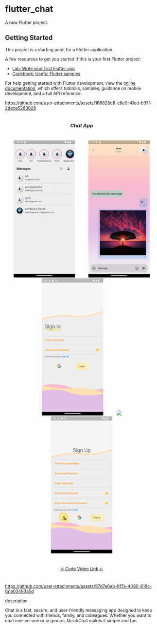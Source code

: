 # flutter_chat

A new Flutter project.

## Getting Started

This project is a starting point for a Flutter application.

A few resources to get you started if this is your first Flutter project:

- [Lab: Write your first Flutter app](https://docs.flutter.dev/get-started/codelab)
- [Cookbook: Useful Flutter samples](https://docs.flutter.dev/cookbook)

For help getting started with Flutter development, view the
[online documentation](https://docs.flutter.dev/), which offers tutorials,
samples, guidance on mobile development, and a full API reference.







https://github.com/user-attachments/assets/168828d6-e6e0-41ed-b97f-2dece5283028





###
<h1></h1>
<h3 align="center"><i>Chat App</i></h3>
<h1></h1>
<div align="center">
<img src="https://github.com/Prafulpatnecha/flutter_chat/blob/master/image1.png" height=450px hspace=20>
<img src="https://github.com/Prafulpatnecha/flutter_chat/blob/master/image2.png" height=450px hspace=20>
<img src="https://github.com/Prafulpatnecha/flutter_chat/blob/master/image3.png" height=450px hspace=20>
<img src="https://github.com/Prafulpatnecha/flutter_chat/blob/master/image4.png" height=450px hspace=20>
<img src="https://github.com/Prafulpatnecha/flutter_chat/blob/master/image5.png" height=450px hspace=20>
  
</div>

<h1></h1>
<div align="center">
<a href="https://drive.google.com/drive/folders/1MP-Z_2NAWLzAo_MpO5jEXChFsSPslDqo?usp=sharing">-> Code Video Link <-</a>
</div>
<h1></h1>




https://github.com/user-attachments/assets/87d7e6eb-9f7a-4080-818c-fa1a03493a5d


description  

Chat is a fast, secure, and user-friendly messaging app designed to keep you connected with friends, family, and colleagues. Whether you want to chat one-on-one or in groups, QuickChat makes it simple and fun.

